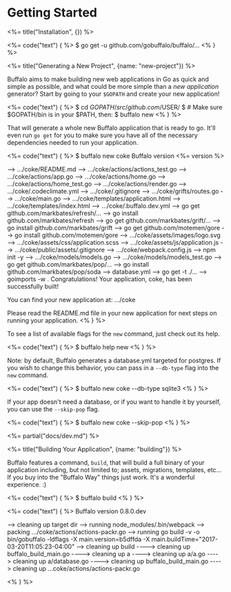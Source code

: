 # Getting Started

<%= title("Installation", {}) %>

<%= code("text") { %>
$ go get -u github.com/gobuffalo/buffalo/...
<% } %>

<%= title("Generating a New Project", {name: "new-project"}) %>

Buffalo aims to make building new web applications in Go as quick and simple as possible, and what could be more simple than a *new application* generator? Start by going to your `$GOPATH` and create your new application!

<%= code("text") { %>
$ cd $GOPATH/src/github.com/$USER/
$ # Make sure $GOPATH/bin is in your $PATH, then:
$ buffalo new <name>
<% } %>

That will generate a whole new Buffalo application that is ready to go. It'll even run `go get` for you to make sure you have all of the necessary dependencies needed to run your application.

<%= code("text") { %>
$ buffalo new coke
Buffalo version <%= version %>

--> .../coke/README.md
--> .../coke/actions/actions_test.go
--> .../coke/actions/app.go
--> .../coke/actions/home.go
--> .../coke/actions/home_test.go
--> .../coke/actions/render.go
--> .../coke/.codeclimate.yml
--> .../coke/.gitignore
--> .../coke/grifts/routes.go
--> .../coke/main.go
--> .../coke/templates/application.html
--> .../coke/templates/index.html
--> .../coke/.buffalo.dev.yml
--> go get github.com/markbates/refresh/...
--> go install github.com/markbates/refresh
--> go get github.com/markbates/grift/...
--> go install github.com/markbates/grift
--> go get github.com/motemen/gore
--> go install github.com/motemen/gore
--> .../coke/assets/images/logo.svg
--> .../coke/assets/css/application.scss
--> .../coke/assets/js/application.js
--> .../coke/public/assets/.gitignore
--> .../coke/webpack.config.js
--> npm init -y
--> .../coke/models/models.go
--> .../coke/models/models_test.go
--> go get github.com/markbates/pop/...
--> go install github.com/markbates/pop/soda
--> database.yml
--> go get -t ./...
--> goimports -w .
Congratulations! Your application, coke, has been successfully built!

You can find your new application at:
.../coke

Please read the README.md file in your new application for next steps on running your application.
<% } %>

To see a list of available flags for the `new` command, just check out its help.

<%= code("text") { %>
$ buffalo help new
<% } %>

Note: by default, Buffalo generates a database.yml targeted for postgres. If you wish to change this behavior, you can pass in a `--db-type` flag into the `new` command.

<%= code("text") { %>
$ buffalo new coke --db-type sqlite3
<% } %>

If your app doesn't need a database, or if you want to handle it by yourself, you can use the `--skip-pop` flag.

<%= code("text") { %>
$ buffalo new coke --skip-pop
<% } %>

<%= partial("docs/dev.md") %>

<%= title("Building Your Application", {name: "building"}) %>

Buffalo features a command, `build`, that will build a full binary of your application including, but not limited to; assets, migrations, templates, etc... If you buy into the "Buffalo Way" things just work. It's a wonderful experience. :)

<%= code("text") { %>
$ buffalo build
<% } %>

<%= code("text") { %>
Buffalo version 0.8.0.dev

--> cleaning up target dir
--> running node_modules/.bin/webpack
--> packing .../coke/actions/actions-packr.go
--> running go build -v -o bin/gobuffalo -ldflags -X main.version=b5dffda -X main.buildTime="2017-03-20T11:05:23-04:00"
--> cleaning up build
----> cleaning up buffalo_build_main.go
----> cleaning up a
----> cleaning up a/a.go
----> cleaning up a/database.go
----> cleaning up buffalo_build_main.go
----> cleaning up ...coke/actions/actions-packr.go

<% } %>
